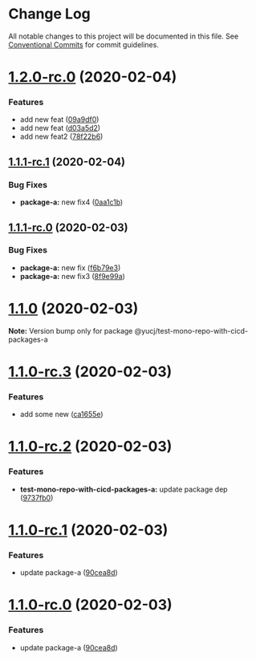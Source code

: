 # Change Log

All notable changes to this project will be documented in this file.
See [Conventional Commits](https://conventionalcommits.org) for commit guidelines.

# [1.2.0-rc.0](https://github.com/YuCJ/test-mono-repo-with-cicd/compare/@yucj/test-mono-repo-with-cicd-packages-a@1.1.1-rc.1...@yucj/test-mono-repo-with-cicd-packages-a@1.2.0-rc.0) (2020-02-04)


### Features

* add new feat ([09a9df0](https://github.com/YuCJ/test-mono-repo-with-cicd/commit/09a9df072eb6e05364dcaecab45885fe7629d5ae))
* add new feat ([d03a5d2](https://github.com/YuCJ/test-mono-repo-with-cicd/commit/d03a5d21650b8146a33a8dfe5d949cbe644535fc))
* add new feat2 ([78f22b6](https://github.com/YuCJ/test-mono-repo-with-cicd/commit/78f22b6644bed415890dcd2b6f04f61965f4ddef))





## [1.1.1-rc.1](https://github.com/YuCJ/test-mono-repo-with-cicd/compare/@yucj/test-mono-repo-with-cicd-packages-a@1.1.1-rc.0...@yucj/test-mono-repo-with-cicd-packages-a@1.1.1-rc.1) (2020-02-04)


### Bug Fixes

* **package-a:** new fix4 ([0aa1c1b](https://github.com/YuCJ/test-mono-repo-with-cicd/commit/0aa1c1bdb917b5aa96ba8ee243586e28dd8a2261))





## [1.1.1-rc.0](https://github.com/YuCJ/test-mono-repo-with-cicd/compare/@yucj/test-mono-repo-with-cicd-packages-a@1.1.0...@yucj/test-mono-repo-with-cicd-packages-a@1.1.1-rc.0) (2020-02-03)


### Bug Fixes

* **package-a:** new fix ([f6b79e3](https://github.com/YuCJ/test-mono-repo-with-cicd/commit/f6b79e3cf6c554b16c66c53a6d918e5811c88bb1))
* **package-a:** new fix3 ([8f9e99a](https://github.com/YuCJ/test-mono-repo-with-cicd/commit/8f9e99a5016c4df1620c09c7513ee8a6c16c6400))





# [1.1.0](https://github.com/YuCJ/test-mono-repo-with-cicd/compare/@yucj/test-mono-repo-with-cicd-packages-a@1.1.0-rc.3...@yucj/test-mono-repo-with-cicd-packages-a@1.1.0) (2020-02-03)

**Note:** Version bump only for package @yucj/test-mono-repo-with-cicd-packages-a





# [1.1.0-rc.3](https://github.com/YuCJ/test-mono-repo-with-cicd/compare/@yucj/test-mono-repo-with-cicd-packages-a@1.1.0-rc.2...@yucj/test-mono-repo-with-cicd-packages-a@1.1.0-rc.3) (2020-02-03)


### Features

* add some new ([ca1655e](https://github.com/YuCJ/test-mono-repo-with-cicd/commit/ca1655e266fa0b7bff3698964732ba5a03f2055d))





# [1.1.0-rc.2](https://github.com/YuCJ/test-mono-repo-with-cicd/compare/@yucj/test-mono-repo-with-cicd-packages-a@1.1.0-rc.1...@yucj/test-mono-repo-with-cicd-packages-a@1.1.0-rc.2) (2020-02-03)


### Features

* **test-mono-repo-with-cicd-packages-a:** update package dep ([9737fb0](https://github.com/YuCJ/test-mono-repo-with-cicd/commit/9737fb0b4d226ce8ca633091970277f38de669c6))





# [1.1.0-rc.1](https://github.com/YuCJ/test-mono-repo-with-cicd/compare/@yucj/test-mono-repo-with-cicd-packages-a@1.0.0...@yucj/test-mono-repo-with-cicd-packages-a@1.1.0-rc.1) (2020-02-03)


### Features

* update package-a ([90cea8d](https://github.com/YuCJ/test-mono-repo-with-cicd/commit/90cea8db21b287b406350310611bec0e934237ae))





# [1.1.0-rc.0](https://github.com/YuCJ/test-mono-repo-with-cicd/compare/@yucj/test-mono-repo-with-cicd-packages-a@1.0.0...@yucj/test-mono-repo-with-cicd-packages-a@1.1.0-rc.0) (2020-02-03)


### Features

* update package-a ([90cea8d](https://github.com/YuCJ/test-mono-repo-with-cicd/commit/90cea8db21b287b406350310611bec0e934237ae))
